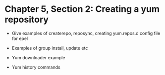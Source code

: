 # Chapter 5, Section 2: Creating a yum repository

- Give examples of createrepo, reposync, creating yum.repos.d config file for epel

- Examples of group install, update etc

- Yum downloader example

- Yum history commands 
